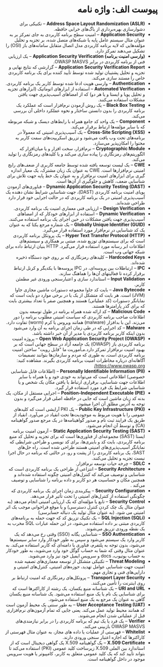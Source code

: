 <div dir="rtl" markdown="1">

# پیوست الف: واژه نامه

- **Address Space Layout Randomization (ASLR)** – تکنیکی برای دشوارسازی بهره‌برداری از باگ‌های خرابی حافظه.
- **Application Security** –
امنیت سطح برنامه کاربردی به جای تمرکز بر به عنوان مثال سیستم عامل پایه یا شبکه‌های متصل شده، بر تجزیه و تحلیل مؤلفه‌هایی که لایه برنامه کاربردی مدل اتصال متقابل سامانه‌های باز (OSI) را تشکیل می‌دهند تمرکز دارد.
- **(وارسی امنیت برنامه) Application Security Verification** – یک ارزیابی فنی از برنامه کاربردی در برابر OWASP MASVS.
- **Application Security Verification Report** – گزارشی که نتایج نهایی و تجزیه و تحلیل پشتیبان تولید شده توسط تأیید کننده برای یک برنامه کاربردی خاص را مستند سازی می‌کند.
- **Authentication** – وارسی هویت ادعا شده توسط کاربر یک برنامه کاربردی.
- **Automated Verification** –
استفاده از ابزارهای اتوماتیک (ابزارهای تجزیه و تحلیل پویا و ایستا و یا هر دو) که از امضاهای آسیب‌پذیری جهت یافتن مشکلات استفاده می‌کنند.
- **Black Box Testing** – یک روش آزمودن نرم‌افزار است که عملکرد یک برنامه کاربردی را بدون دانستن ساختار و نحوه عملکرد داخلی آن بررسی می‌کند.
- **Component** – یک واحد کد جامع همراه با رابط‌های دیسک و شبکه مربوطه که با سایر مؤلفه‌ها ارتباط برقرار می‌کند.
- **Cross-Site Scripting (XSS)** – یک آسیب‌پذیری امنیتی که معمولاً در برنامه‌های تحت وب یافت می‌شود و تزریق اسکریپت‌های سمت کاربر به محتوا را امکان‌پذیر می‌سازد.
- **Cryptographic Module** – نرم‌افزار، سخت افزار و یا میان‌افزار که الگوریتم‌های رمزنگاری را پیاده سازی می‌کند و یا کلید‌های رمزنگاری را تولید می‌کند.
- **CWE** –  یک لیست توسعه یافته شده توسط جامعه کاربری از ضعف‌های رایج امنیتی نرم‌افزارها است. CWE به عنوان یک زبان مشترک، یک معیار اندازه گیری برای ابزارهای امنیت نرم‌افزار و به عنوان یک خط پایه جهت تلاش برای شناسایی ضعف، کاهش و جلوگیری از آن‌ها است.
- **Dynamic Application Security Testing (DAST)** –
فناوری‌های آزمودن پویای امنیت برنامه کاربردی (DAST)، جهت شناسایی شرایط نشان دهنده یک آسیب‌پذیری امنیتی در یک برنامه کاربردی که در حالت اجرایی خود قرار دارد طراحی شده‌اند.
- **Design Verification** – ارزیابی فنی معماری امنیت یک برنامه کاربردی.
- **Dynamic Verification** – استفاده از ابزارهای خودکار که از امضاهای آسیب‌پذیری جهت یافتن مشکلات در حین اجرای یک برنامه استفاده می‌کنند.
- **Globally Unique Identifier (GUID)** – یک شماره مرجع یکتا که به عنوان یک کد شناسایی در نرم‌افزار مورد استفاده قرار می‌گیرد.
- **Hyper Text Transfer Protocol (HTTP)** –
یک پروتکل برنامه کاربردی است که برای سیستم‌های توزیع شده، مبتنی بر همکاری و سیستم‌های اطلاعات ابر رسانه مورد استفاده قرار می‌گیرد. HTTP بنیان ارتباط داده برای شبکه جهانی وب است.
- **Hardcoded Keys** – کلیدهای رمزنگاری که بر روی خود دستگاه ذخیره شده‌اند.
- **IPC** – ارتباطلات بین پروسه‌ای، در IPC پروسه‌ها با یکدیگر و کرنل ارتباط برقرار کرده تا فعالیتهای آن‌ها را هماهنگ سازند.
- **Input Validation** – استاندارد سازی و اعتبارسنجی ورودی غیر مطمئن کاربر.
- **Java Bytecode** –
بایت کد جاوا مجموعه دستورات ماشین مجازی جاوا (JVM) است. هر بایت کد متشکل از یک یا در برخی موارد دو بایت است که نمایانگر دستورات (کد عملیاتی) هستند و همچنین صفر یا تعداد بیشتری بایت که برای گذر پارامترها هستند.
- **Malicious Code** –
کد ارائه شده همراه برنامه در طول توسعه بدون اطلاعات صاحب برنامه کاربردی که سیاست امنیتی مطلوب برنامه را دور می‌زند. این با بدافزار (malware) همانند ویروس یا کرم (worm) تفاوت دارد.
- **Malware** – کد اجرایی که در طی زمان اجرای برنامه به آن وارد می‌شود بدون اینکه کاربر برنامه کاربردی یا مدیر از آن خبر داشته باشد.
- **Open Web Application Security Project (OWASP)** – پروژه امنیت برنامه کاربردی باز (OWASP) یک جامعه آزاد در سطح جهانی است که بر بهبود امنیت نرم‌افزار تمرکز دارد.مـأموریت ما "قابل رویت" ساختن امنیت برنامه کاربردی است، به طوری که مردم و سازمان‌ها بتوانند تصمیمات آگاهانه‌ای درباره مخاطرات امنیت برنامه کاربردی بگیرند. مشاهده کنید: <https://www.owasp.org/>
- **Personally Identifiable Information (PII)** –
 (اطلاعات قابل شناسایی خصوصی) اطلاعاتی است که می‌تواند به خودی خود و یا همراه با سایر اطلاعات جهت شناسایی، برقراری ارتباط یا یافتن مکان یک شخص و یا شناسایی شرایط یک فرد مورد استفاده قرار گیرد.
- **Position-Independent Executable (PIE)** – اجرایی مستقل از مکان، یک بدنه کد زبان ماشین است که جایی در حافظه اصلی قرار می‌گیرد و بدون توجه به آدرس مطلق آن اجرا می‎شود.
- **Public Key Infrastructure (PKI)** –
یک PKI آرایشی است که کلیدهای عمومی را با هویت مربوط به موجودیت‌ها تحت انقیاد در می‌آورد. انقیاد از طریق یک فرایند ثبت نام و صدور گواهینامه‌ها در یک مرجع صدور گواهینامه (CA) و توسط آن انجام می‌شود.
- **Static Application Security Testing (SAST)** – آزمون امنیت برنامه ایستا (SAST) مجموعه‌ای از فناوری‌ها است که برای تجزیه و تحلیل کد منبع برنامه کاربردی، بایت کد و باینری‌ها، برای کد نویسی و طراحی شرایطی که نمایانگر آسیب‌پذیری‌های امنیتی هستند طراحی شده است. راه حل‌های SAST، یک برنامه کاربردی را از پشت و رو، در حالتی که برنامه در حال اجرا نیست تجزیه و تحلیل می‌کنند.
- **SDLC** – چرخه حیات توسعه نرم‌افزار.
- **Security Architecture** –
انتزاعی از طراحی یک برنامه کاربردی است که شناسایی و توصیف می‌کند که کنترل‌های امنیتی چگونه استفاده شده‌اند و همچنین مکان و حساسیت هر دو کاربر و داده برنامه را شناسایی و توصیف می‌کند .
- **Security Configuration** – پیکربندی زمان اجرای یک برنامه کاربردی که چگونگی استفاده از کنترل‌های امنیتی را تحت تأثیر قرار می‌دهد.
- **Security Control** –
تابع یا مؤلفه‌ای که یک ارزیابی امنیتی انجام می‌دهد (به عنوان مثال یک چک کردن کنترل دسترسی) و یا موقع فراخوانی موجب یک اثر امنیتی می شود. (به عنوان مثال تولید یک دنباله حسابرسی)
- **SQL Injection (SQLi)** –
یک تکنیک تزریق کد که جهت حمله به برنامه‌های کاربردی مبتنی بر داده استفاده می‌شود، در این حمله عبارات SQL مخرب به یک نقطه ورودی تزریق می‌شوند.
- **SSO Authentication** –
شناسایی یگانه (SSO) وقتی رخ می‌دهد که یک کاربر وارد یک سیستم می‌شود و سپس به طور خودکار وارد سایر سیستم‌ها می‌شود، بدون توجه به پلتفرم، فناوری یا دامنه‌ای که کاربر استفاده می‌کند. به عنوان مثال وقتی که شما به حساب گوگل خود وارد می‌شوید، به طور خودکار به حساب یوتیوب، docs و سرویس ایمیل خود نیز وارد می‌شوید.
- **Threat Modeling** –
تکنیکی متشکل از توسعه معماری‌های تصفیه شده امنیت جهت شناسایی عوامل تهدید، حوزه‌های امنیتی، کنترل‌های امنیتی و دارایی‌های فنی و تجاری مهم.
- **Transport Layer Security** – پروتکل‌های رمزنگاری که امنیت ارتباط بر روی اینترنت را تأمین می‌کنند.
- **URI and URL** –
یک شناسانه منبع یکسان، یک رشته از کاراکترها است که برای شناسایی یک نام یا یک منبع استفاده می‌شود. یک شناسانه منبع یکسان گاهی به عنوان یک مرجع به یک منبع استفاده می‌شود.
- **User Acceptance Testing (UAT)** –
به طور سنتی یک محیط آزمون است که همانند محیط تولید عمل می‌کند. یعنی جایی که تمام آزمون‌های نرم‌افزاری قبل از عملیاتی شدن انجام می‌شوند.
- **Verifier** – یک فرد یا یک تیم که برنامه کاربردی را در برابر نیازمندی‌های OWASP MASVS بازبینی می‌کند.
- **Whitelist** – فهرستی از عملیات یا داده های مجاز، به عنوان مثال فهرستی از کاراکترها که اجازه اعتبار سنجی ورودی دارند.
- **X.509 Certificate** – یک گواهینامه X.509 یک گواهی دیجیتال است که از استاندارد بین الملی X.509 زیرساخت کلید عمومی (PKI) استفاده می‌کند تا بتواند تأیید کند که یک کلید عمومی متعلق به کاربر، کامپیوتر یا هویت سرویس موجود در داخل گواهینامه است.

</div>
